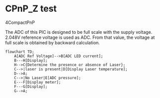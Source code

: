 # CPnP_Z test
4CompactPnP

The ADC of this PIC is designed to be full scale with the supply voltage. 2.048V reference voltage is used as ADC. From that value, the voltage at full scale is obtained by backward calculation.
```mermaid
flowchart TD;
    A[ADC Ref Voltage]-->B[ADC LED current];
    B---H[Display];
    H-->C{Determine the presence or absence of Laser};
    C-->|laser is present|D[Display Laser temperature];
    D-->A;
    C-->|No Laser|E[ADC pressure];
    E---F[Display meter];
    F---G[Display];
    G-->A;
```
